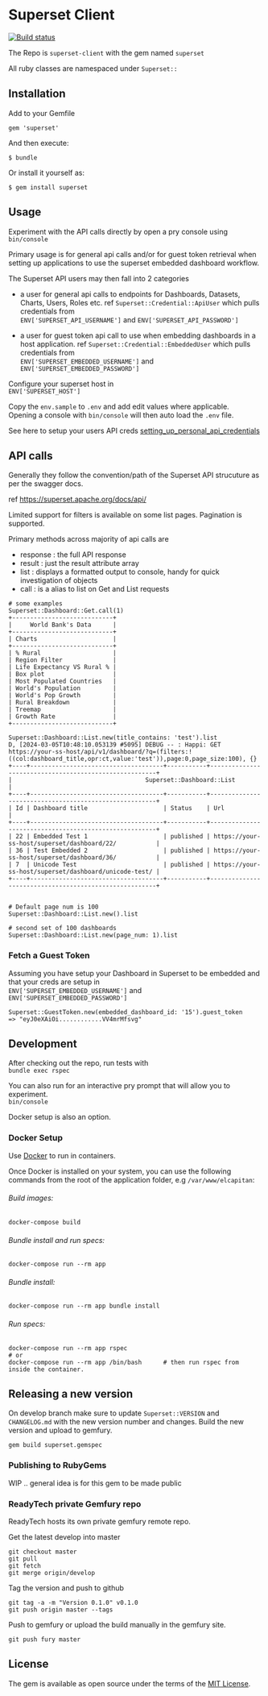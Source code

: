 # Superset Client

[![Build status](https://badge.buildkite.com/fc7ee4a03e119a5d859472865fc0bdc9a6e46d51b7f5b8cd62.svg)](https://buildkite.com/jobready/superset-client)

The Repo is `superset-client` with the gem named `superset`

All ruby classes are namespaced under `Superset::`

## Installation

Add to your Gemfile
```
gem 'superset'
```

And then execute:

    $ bundle

Or install it yourself as:

    $ gem install superset


## Usage

Experiment with the API calls directly by open a pry console using  
`bin/console`

Primary usage is for general api calls and/or for guest token retrieval when setting up applications to use the superset embedded dashboard workflow.

The Superset API users may then fall into 2 categories
- a user for general api calls to endpoints for Dashboards, Datasets, Charts, Users, Roles etc.  ref `Superset::Credential::ApiUser`
which pulls credentials from  
`ENV['SUPERSET_API_USERNAME']` and `ENV['SUPERSET_API_PASSWORD']`

- a user for guest token api call to use when embedding dashboards in a host application. ref `Superset::Credential::EmbeddedUser`
which pulls credentials from  
`ENV['SUPERSET_EMBEDDED_USERNAME']` and `ENV['SUPERSET_EMBEDDED_PASSWORD']`

Configure your superset host in  
  `ENV['SUPERSET_HOST']`

Copy the `env.sample` to `.env` and add edit values where applicable.  
Opening a console with `bin/console` will then auto load the `.env` file.

See here to setup your users API creds [setting_up_personal_api_credentials](https://github.com/rdytech/superset-client/tree/develop/doc/setting_up_personal_api_credentials.md)


## API calls

Generally they follow the convention/path of the Superset API strucuture as per the swagger docs.

ref https://superset.apache.org/docs/api/

Limited support for filters is available on some list pages.  Pagination is supported.

Primary methods across majority of api calls are
- response : the full API response
- result : just the result attribute array
- list : displays a formatted output to console, handy for quick investigation of objects
- call : is a alias to list on Get and List requests

```
# some examples
Superset::Dashboard::Get.call(1)
+----------------------------+
|     World Bank's Data      |
+----------------------------+
| Charts                     |
+----------------------------+
| % Rural                    |
| Region Filter              |
| Life Expectancy VS Rural % |
| Box plot                   |
| Most Populated Countries   |
| World's Population         |
| World's Pop Growth         |
| Rural Breakdown            |
| Treemap                    |
| Growth Rate                |
+----------------------------+

Superset::Dashboard::List.new(title_contains: 'test').list
D, [2024-03-05T10:48:10.053139 #5095] DEBUG -- : Happi: GET https://your-ss-host/api/v1/dashboard/?q=(filters:!((col:dashboard_title,opr:ct,value:'test')),page:0,page_size:100), {}
+----+-------------------------------------+-----------+-------------------------------------------------------+
|                                     Superset::Dashboard::List                                                |
+----+-------------------------------------+-----------+-------------------------------------------------------+
| Id | Dashboard title                     | Status    | Url                                                   |
+----+-------------------------------------+-----------+-------------------------------------------------------+
| 22 | Embedded Test 1                     | published | https://your-ss-host/superset/dashboard/22/           |
| 36 | Test Embedded 2                     | published | https://your-ss-host/superset/dashboard/36/           |
| 7  | Unicode Test                        | published | https://your-ss-host/superset/dashboard/unicode-test/ |
+----+-------------------------------------+-----------+-------------------------------------------------------+


# Default page num is 100
Superset::Dashboard::List.new().list

# second set of 100 dashboards
Superset::Dashboard::List.new(page_num: 1).list

```


### Fetch a Guest Token

Assuming you have setup your Dashboard in Superset to be embedded and that your creds are setup in  
`ENV['SUPERSET_EMBEDDED_USERNAME']` and `ENV['SUPERSET_EMBEDDED_PASSWORD']`

```
Superset::GuestToken.new(embedded_dashboard_id: '15').guest_token
=> "eyJ0eXAiOi............VV4mrMfsvg"
```

## Development

After checking out the repo, run tests with  
`bundle exec rspec`

You can also run for an interactive pry prompt that will allow you to experiment.  
`bin/console`

Docker setup is also an option.

### Docker Setup

Use [Docker](https://docs.docker.com/docker-for-mac/install/) to run in containers.

Once Docker is installed on your system, you can use the following commands from the root of the application folder, e.g `/var/www/elcapitan`:

###### Build images:

`docker-compose build`

###### Bundle install and run specs:

`docker-compose run --rm app`

###### Bundle install:

`docker-compose run --rm app bundle install`

###### Run specs:

```
docker-compose run --rm app rspec
# or
docker-compose run --rm app /bin/bash      # then run rspec from inside the container.
```

## Releasing a new version

On develop branch make sure to update `Superset::VERSION` and `CHANGELOG.md` with the new version number and changes.
Build the new version and upload to gemfury.

`gem build superset.gemspec`

### Publishing to RubyGems

WIP .. general idea is for this gem to be made public

### ReadyTech private Gemfury repo

ReadyTech hosts its own private gemfury remote repo.

Get the latest develop into master

    git checkout master
    git pull
    git fetch
    git merge origin/develop

Tag the version and push to github

    git tag -a -m "Version 0.1.0" v0.1.0
    git push origin master --tags

Push to gemfury or upload the build manually in the gemfury site.

    git push fury master

## License

The gem is available as open source under the terms of the [MIT License](https://opensource.org/licenses/MIT).
